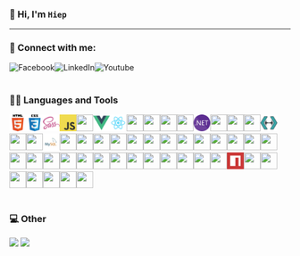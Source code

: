 ### 👋 Hi, I'm `Hiep`
---
### 🤝 Connect with me:
[<img align="left" alt="Facebook" src="https://img.shields.io/badge/Facebook-1877F2?style=for-the-badge&logo=facebook&logoColor=white" />](https://www.facebook.com/nnhiep582)
[<img align="left" alt="LinkedIn" src="https://img.shields.io/badge/LinkedIn-0077B5?style=for-the-badge&logo=linkedin&logoColor=white" />](https://www.linkedin.com/in/nnhiep/)
[<img align="left" alt="Youtube" src="https://img.shields.io/badge/Youtube-1877F2?style=for-the-badge&logo=youtube&logoColor=white" />](https://www.youtube.com/@nnhiep582)
<br />
<br />
### 👨‍💻 Languages and Tools
<div>
<div><img align="left" height="30" width="30" src="https://raw.githubusercontent.com/github/explore/80688e429a7d4ef2fca1e82350fe8e3517d3494d/topics/html/html.png" /></div>
<div><img align="left" height="30" width="30" src="https://raw.githubusercontent.com/github/explore/80688e429a7d4ef2fca1e82350fe8e3517d3494d/topics/css/css.png" /></div>
<div><img align="left" height="30" width="30" src="https://raw.githubusercontent.com/github/explore/80688e429a7d4ef2fca1e82350fe8e3517d3494d/topics/sass/sass.png" /></div>
<div><img align="left" height="30" width="30" src="https://raw.githubusercontent.com/github/explore/80688e429a7d4ef2fca1e82350fe8e3517d3494d/topics/javascript/javascript.png" /></div>
<div><img align="left" height="30" width="30" src="https://upload.wikimedia.org/wikipedia/commons/thumb/4/4c/Typescript_logo_2020.svg/2048px-Typescript_logo_2020.svg.png" /></div>
<div><img align="left" height="30" width="30" src="https://raw.githubusercontent.com/github/explore/80688e429a7d4ef2fca1e82350fe8e3517d3494d/topics/vue/vue.png" /></div>
<div><img align="left" height="30" width="30" src="https://raw.githubusercontent.com/github/explore/80688e429a7d4ef2fca1e82350fe8e3517d3494d/topics/react/react.png" /></div>
<div><img align="left" height="30" width="30" src="https://upload.wikimedia.org/wikipedia/commons/thumb/1/1c/Pinialogo.svg/1200px-Pinialogo.svg.png" /></div>
<div><img align="left" height="30" width="30" src="https://uxwing.com/wp-content/themes/uxwing/download/brands-and-social-media/redux-icon.png" /></div>
<div><img align="left" height="30" width="30" src="https://seeklogo.com/images/C/c-sharp-c-logo-02F17714BA-seeklogo.com.png" /></div>
<div><img align="left" height="30" width="30" src="https://i2.wp.com/cdn.iconscout.com/icon/free/png-256/java-43-569305.png" /></div>
<div><img align="left" height="30" width="30" src="https://raw.githubusercontent.com/github/explore/93d8a67084f94b2a444e510199a6e7622e5b09a3/topics/dotnet/dotnet.png" /></div>
<div><img align="left" height="30" width="30" src="https://static-00.iconduck.com/assets.00/spring-icon-256x256-2efvkvky.png" /></div>
<div><img align="left" height="30" width="30" src="https://codeopinion.com/wp-content/uploads/2017/10/Bitmap-MEDIUM_Entity-Framework-Core-Logo_2colors_Square_Boxed_RGB.png" /></div>
<div><img align="left" height="30" width="30" src="https://images.ctfassets.net/ee3ypdtck0rk/3tLmcHuiDfOr14Lntlm8lG/edead3af754857409d690681100690e3/icon-tech-signalR.png?w=256&h=256&q=50&fm=png" /></div>
<div><img align="left" height="30" width="30" src="https://raw.githubusercontent.com/nnhiep582k2/nnhiep582k2/main/logo.png" /></div>
</div>

<br />
<br />
<div>
<div><img align="left" height="30" width="30" src="https://nuxt.com/assets/design-kit/icon-green.svg" /></div>
<div><img align="left" height="30" width="30" src="https://encrypted-tbn0.gstatic.com/images?q=tbn:ANd9GcS8lp0rYCgNyrTHrV4v3yKrv6L2J0SnR_r_kHnX97uRIw&s" /></div>
<div><img align="left" height="30" width="30" src="https://raw.githubusercontent.com/github/explore/80688e429a7d4ef2fca1e82350fe8e3517d3494d/topics/mysql/mysql.png" /></div>
<div><img align="left" height="30" width="30" src="https://i.pinimg.com/originals/3e/55/df/3e55dfb0980956b42cac768b740cdad6.png" /></div>
<div><img align="left" height="30" width="30" src="https://upload.wikimedia.org/wikipedia/commons/thumb/2/29/Postgresql_elephant.svg/993px-Postgresql_elephant.svg.png" /></div>
<div><img align="left" height="30" width="30" src="https://5.imimg.com/data5/SELLER/Default/2022/6/OG/KZ/GC/154593131/oracle-database-licenses.png" /></div>
<div><img align="left" height="30" width="30" src="https://seeklogo.com/images/M/mongodb-logo-D13D67C930-seeklogo.com.png" /></div>
<div><img align="left" height="30" width="30" src="https://seeklogo.com/images/R/redis-logo-E403D4DD6A-seeklogo.com.png" /></div>
<div><img align="left" height="30" width="30" src="https://i.pinimg.com/originals/39/b2/e4/39b2e4ad77c23a2c11e5950a7dfa2aec.png" /></div>
<div><img align="left" height="30" width="30" src="https://noyantis.com/wp-content/uploads/2023/08/DevExtreme-2.png" /></div>
<div><img align="left" height="30" width="30" src="https://avatars.githubusercontent.com/u/68583457?v=4&s=400" /></div>
<div><img align="left" height="30" width="30" src="https://static-00.iconduck.com/assets.00/material-ui-icon-2048x1626-on580ia9.png" /></div>
<div><img align="left" height="30" width="30" src="https://res.cloudinary.com/startup-grind/image/upload/c_fill,w_500,h_500,g_center/c_fill,dpr_2.0,f_auto,g_center,q_auto:good/v1/gcs/platform-data-dsc/events/Tailwind_CSS_Logo.svg_GkNDLAs.png" /></div>
<div><img align="left" height="30" width="30" src="https://avatars.githubusercontent.com/u/76870092?s=280&v=4" /></div>
<div><img align="left" height="30" width="30" src="https://brandslogos.com/wp-content/uploads/images/large/ubuntu-logo.png" /></div>
<div><img align="left" height="30" width="30" src="https://cdn.icon-icons.com/icons2/195/PNG/256/VirtualBox_23525.png" /></div>
</div>

<br />
<br />
<div>
<div><img align="left" height="30" width="30" src="https://seeklogo.com/images/V/vagrant-logo-B214F47636-seeklogo.com.png" /></div>
<div><img align="left" height="30" width="30" src="https://yt3.googleusercontent.com/AC0Ia-7Akfvhnkwy9s4kx2Qt3XFXFYe95SfmEba4pK46t22K0tAnS40R8AAa7_YPkSeu6t5TxA=s900-c-k-c0x00ffffff-no-rj" /></div>
<div><img align="left" height="30" width="30" src="https://assets.vercel.com/image/upload/front/favicon/vercel/152x152.png" /></div>
<div><img align="left" height="30" width="30" src="https://lightwidget.com/wp-content/uploads/godaddy-logo.png" /></div>
<div><img align="left" height="30" width="30" src="https://upload.wikimedia.org/wikipedia/commons/thumb/b/b0/Chocolatey_icon.png/480px-Chocolatey_icon.png" /></div>
<div><img align="left" height="30" width="30" src="https://uxwing.com/wp-content/themes/uxwing/download/brands-and-social-media/visual-studio-code-icon.png" /></div>
<div><img align="left" height="30" width="30" src="https://upload.wikimedia.org/wikipedia/commons/thumb/2/2c/Visual_Studio_Icon_2022.svg/2048px-Visual_Studio_Icon_2022.svg.png" /></div>
<div><img align="left" height="30" width="30" src="https://seeklogo.com/images/J/jetbrains-intellij-idea-logo-CA1D5DC51F-seeklogo.com.png" /></div>
<div><img align="left" height="30" width="30" src="https://taiwebs.com/upload/icons/dbforge-studio-for-postgresql-enterprise-icon.png" /></div>
<div><img align="left" height="30" width="30" src="https://cs.hofstra.edu/docs/images/software/ssms.png" /></div>
<div><img align="left" height="30" width="30" src="https://openexchange.intersystems.com/mp/img/packages/1071/tqd1lx7xar1wlw7l4wjrxyea.png" /></div>
<div><img align="left" height="30" width="30" src="https://upload.wikimedia.org/wikipedia/commons/f/f9/Windows_Terminal_Logo.png" /></div>
<div><img align="left" height="30" width="30" src="https://uxwing.com/wp-content/themes/uxwing/download/brands-and-social-media/postman-icon.png" /></div>
<div><img align="left" height="30" width="30" src="https://raw.githubusercontent.com/github/explore/80688e429a7d4ef2fca1e82350fe8e3517d3494d/topics/npm/npm.png" /></div>
<div><img align="left" height="30" width="30" src="https://avatars.githubusercontent.com/u/18133?s=280&v=4" /></div>
<div><img align="left" height="30" width="30" src="https://encrypted-tbn0.gstatic.com/images?q=tbn:ANd9GcR27kaHyBN4-iwj7H4pMmnE7kaC720Y-PYzKQ&usqp=CAU" /></div>
</div>

<br />
<br />
<div>
<div><img align="left" height="30" width="30" src="https://seeklogo.com/images/B/bitbucket-logo-D072214725-seeklogo.com.png" /></div>
<div><img align="left" height="30" width="30" src="https://static-00.iconduck.com/assets.00/gitlab-icon-2048x1885-1o0cwkbx.png" /></div>
<div><img align="left" height="30" width="30" src="https://images.ctfassets.net/wl95ljfippl8/227taekzJ9UfuM9knHRa7B/29b6f61d6fc9cd1e2c3fdf409dca8b0b/Vector.webp" /></div>
<div><img align="left" height="30" width="30" src="https://pbs.twimg.com/profile_images/1136901164039991297/-Vt-vAYQ_400x400.png" /></div>
<div><img align="left" height="30" width="30" src="https://w7.pngwing.com/pngs/87/883/png-transparent-markdown-logos-and-brands-line-filled-icon-thumbnail.png" /></div>
</div>
<br />
<br />
<br />

<div>
  
### 💻 Other

</div>
<p>
<img height=200 align="center" src="https://github-readme-stats.vercel.app/api?username=nnhiep582k2&show_icons=true&theme=radical" />
<img height=200 align="center" src="https://github-readme-stats.vercel.app/api/top-langs?username=nnhiep582k2&title_color=ffffff&text_color=c9cacc&icon_color=2bbc8a&bg_color=1d1f21&layout=compact&langs_count=11&card_width=420" />
</p>
